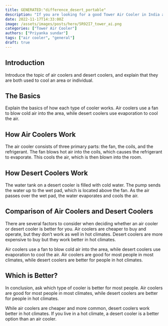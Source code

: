 ```yaml
---
title: GENERATED:"difference_desert_portable"
description: "If you are looking for a good Tower Air Cooler in India and are confused with multiple options, this article is for you. We look at some of the best air coolers giving bang for the buck and have created a list of all the reliable Tower Air Coolers that you can purchase today."
date: 2022-11-17T14:33:00Z
image: /assets/images/posts/hero/5R92I7_tower_ai.png
categories: ["Tower Air Cooler"]
authors: ["Priyanka sundar"]
tags: ["air cooler", "general"]
draft: true
---
```


## Introduction




Introduce the topic of air coolers and desert coolers, and explain that they are both used to cool an area or individual.


## The Basics




Explain the basics of how each type of cooler works. Air coolers use a fan to blow cold air into the area, while desert coolers use evaporation to cool the air.


## How Air Coolers Work




The air cooler consists of three primary parts: the fan, the coils, and the refrigerant. The fan blows hot air into the coils, which causes the refrigerant to evaporate. This cools the air, which is then blown into the room.


## How Desert Coolers Work




The water tank on a desert cooler is filled with cold water. The pump sends the water up to the wet pad, which is located above the fan. As the air passes over the wet pad, the water evaporates and cools the air.


## Comparison of Air Coolers and Desert Coolers





There are several factors to consider when deciding whether an air cooler or desert cooler is better for you. Air coolers are cheaper to buy and operate, but they don’t work as well in hot climates. Desert coolers are more expensive to buy but they work better in hot climates.

Air coolers use a fan to blow cold air into the area, while desert coolers use evaporation to cool the air. Air coolers are good for most people in most climates, while desert coolers are better for people in hot climates.


## Which is Better?



In conclusion, ask which type of cooler is better for most people. Air coolers are good for most people in most climates, while desert coolers are better for people in hot climates.


While air coolers are cheaper and more common, desert coolers work better in hot climates. If you live in a hot climate, a desert cooler is a better option than an air cooler.


